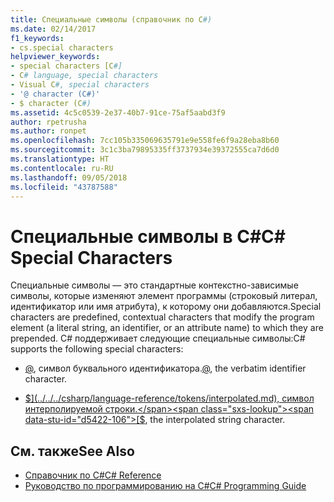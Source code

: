```yaml
---
title: Специальные символы (справочник по C#)
ms.date: 02/14/2017
f1_keywords:
- cs.special characters
helpviewer_keywords:
- special characters [C#]
- C# language, special characters
- Visual C#, special characters
- '@ character (C#)'
- $ character (C#)
ms.assetid: 4c5c0539-2e37-40b7-91ce-75af5aabd3f9
author: rpetrusha
ms.author: ronpet
ms.openlocfilehash: 7cc105b335069635791e9e558fe6f9a28eba8b60
ms.sourcegitcommit: 3c1c3ba79895335ff3737934e39372555ca7d6d0
ms.translationtype: HT
ms.contentlocale: ru-RU
ms.lasthandoff: 09/05/2018
ms.locfileid: "43787588"
---
```

# <a name="c-special-characters"></a><span data-ttu-id="d5422-102">Специальные символы в C#</span><span class="sxs-lookup"><span data-stu-id="d5422-102">C# Special Characters</span></span>

<span data-ttu-id="d5422-103">Специальные символы — это стандартные контекстно-зависимые символы, которые изменяют элемент программы (строковый литерал, идентификатор или имя атрибута), к которому они добавляются.</span><span class="sxs-lookup"><span data-stu-id="d5422-103">Special characters are predefined, contextual characters that modify the program element (a literal string, an identifier, or an attribute name) to which they are prepended.</span></span> <span data-ttu-id="d5422-104">C# поддерживает следующие специальные символы:</span><span class="sxs-lookup"><span data-stu-id="d5422-104">C# supports the following special characters:</span></span> 

- <span data-ttu-id="d5422-105">[@](../../../csharp/language-reference/tokens/verbatim.md), символ буквального идентификатора.</span><span class="sxs-lookup"><span data-stu-id="d5422-105">[@](../../../csharp/language-reference/tokens/verbatim.md), the verbatim identifier character.</span></span> 

- <span data-ttu-id="d5422-106">[$](../../../csharp/language-reference/tokens/interpolated.md), символ интерполируемой строки.</span><span class="sxs-lookup"><span data-stu-id="d5422-106">[$](../../../csharp/language-reference/tokens/interpolated.md), the interpolated string character.</span></span>

## <a name="see-also"></a><span data-ttu-id="d5422-107">См. также</span><span class="sxs-lookup"><span data-stu-id="d5422-107">See Also</span></span>

- [<span data-ttu-id="d5422-108">Справочник по C#</span><span class="sxs-lookup"><span data-stu-id="d5422-108">C# Reference</span></span>](../../../csharp/language-reference/index.md)  
- [<span data-ttu-id="d5422-109">Руководство по программированию на C#</span><span class="sxs-lookup"><span data-stu-id="d5422-109">C# Programming Guide</span></span>](../../../csharp/programming-guide/index.md)

